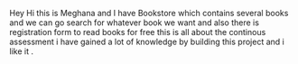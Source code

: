 Hey Hi this is Meghana and I have Bookstore which contains several books and we can go search for whatever book we want and also there is registration form to read books for free this is all about the continous assessment i have gained a lot of knowledge by building this project and i like it .
